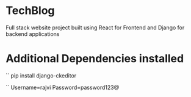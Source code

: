 # TechBlog
Full stack website project built using React for Frontend and Django for backend applications

# Additional Dependencies installed

``
pip install django-ckeditor

``
Username=rajvi
Password=password123@